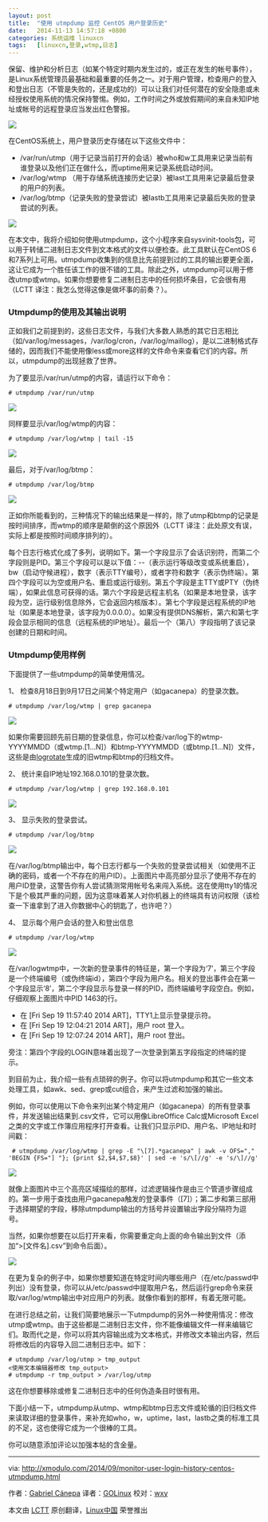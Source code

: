```yaml
---
layout: post
title:	"使用 utmpdump 监控 CentOS 用户登录历史"
date:	2014-11-13 14:57:18 +0800 
categories:	系统运维 linuxcn 
tags:	[linuxcn,登录,wtmp,日志]
---
```



保留、维护和分析日志（如某个特定时期内发生过的，或正在发生的帐号事件），是Linux系统管理员最基础和最重要的任务之一。对于用户管理，检查用户的登入和登出日志（不管是失败的，还是成功的）可以让我们对任何潜在的安全隐患或未经授权使用系统的情况保持警惕。例如，工作时间之外或放假期间的来自未知IP地址或帐号的远程登录应当发出红色警报。


![](/Asserts/Images//attachment/album/201411/13/145719b77ubudiu0o7ody0.png)


在CentOS系统上，用户登录历史存储在以下这些文件中：


* /var/run/utmp（用于记录当前打开的会话）被who和w工具用来记录当前有谁登录以及他们正在做什么，而uptime用来记录系统启动时间。
* /var/log/wtmp （用于存储系统连接历史记录）被last工具用来记录最后登录的用户的列表。
* /var/log/btmp（记录失败的登录尝试）被lastb工具用来记录最后失败的登录尝试的列表。


![](/Asserts/Images//attachment/album/201411/13/145721ob4wg3jsbus4uj2s.png)


在本文中，我将介绍如何使用utmpdump，这个小程序来自sysvinit-tools包，可以用于转储二进制日志文件到文本格式的文件以便检查。此工具默认在CentOS 6和7系列上可用。utmpdump收集到的信息比先前提到过的工具的输出要更全面，这让它成为一个胜任该工作的很不错的工具。除此之外，utmpdump可以用于修改utmp或wtmp。如果你想要修复二进制日志中的任何损坏条目，它会很有用（LCTT 译注：我怎么觉得这像是做坏事的前奏？）。


### Utmpdump的使用及其输出说明


正如我们之前提到的，这些日志文件，与我们大多数人熟悉的其它日志相比（如/var/log/messages，/var/log/cron，/var/log/maillog），是以二进制格式存储的，因而我们不能使用像less或more这样的文件命令来查看它们的内容。所以，utmpdump的出现拯救了世界。


为了要显示/var/run/utmp的内容，请运行以下命令：



```
# utmpdump /var/run/utmp 

```

![](/Asserts/Images//attachment/album/201411/13/145724xttckx9k9bc0k6bu.jpg)


同样要显示/var/log/wtmp的内容：



```
# utmpdump /var/log/wtmp | tail -15

```

![](/Asserts/Images//attachment/album/201411/13/145726qep2eeeevbax2v8x.jpg)


最后，对于/var/log/btmp：



```
# utmpdump /var/log/btmp 

```

![](/Asserts/Images//attachment/album/201411/13/145728kxnzmeezxm3mzd7r.jpg)


正如你所能看到的，三种情况下的输出结果是一样的，除了utmp和btmp的记录是按时间排序，而wtmp的顺序是颠倒的这个原因外（LCTT 译注：此处原文有误，实际上都是按照时间顺序排列的）。


每个日志行格式化成了多列，说明如下。第一个字段显示了会话识别符，而第二个字段则是PID。第三个字段可以是以下值：--（表示运行等级改变或系统重启），bw（启动守候进程），数字（表示TTY编号），或者字符和数字（表示伪终端）。第四个字段可以为空或用户名、重启或运行级别。第五个字段是主TTY或PTY（伪终端），如果此信息可获得的话。第六个字段是远程主机名（如果是本地登录，该字段为空，运行级别信息除外，它会返回内核版本）。第七个字段是远程系统的IP地址（如果是本地登录，该字段为0.0.0.0）。如果没有提供DNS解析，第六和第七字段会显示相同的信息（远程系统的IP地址）。最后一个（第八）字段指明了该记录创建的日期和时间。


### Utmpdump使用样例


下面提供了一些utmpdump的简单使用情况。


1、 检查8月18日到9月17日之间某个特定用户（如gacanepa）的登录次数。



```
# utmpdump /var/log/wtmp | grep gacanepa 

```

![](/Asserts/Images//attachment/album/201411/13/145730l6x6htktwv6uuxj9.jpg)


如果你需要回顾先前日期的登录信息，你可以检查/var/log下的wtmp-YYYYMMDD（或wtmp.[1...N]）和btmp-YYYYMMDD（或btmp.[1...N]）文件，这些是由[logrotate](http://linux.cn/article-4126-1.html)生成的旧wtmp和btmp的归档文件。


2、 统计来自IP地址192.168.0.101的登录次数。



```
# utmpdump /var/log/wtmp | grep 192.168.0.101 

```

![](/Asserts/Images//attachment/album/201411/13/145733ploxjx2ol044jbjo.jpg)


3、 显示失败的登录尝试。



```
# utmpdump /var/log/btmp 

```

![](/Asserts/Images//attachment/album/201411/13/145735u7wo93e2667p9kew.jpg)


在/var/log/btmp输出中，每个日志行都与一个失败的登录尝试相关（如使用不正确的密码，或者一个不存在的用户ID）。上面图片中高亮部分显示了使用不存在的用户ID登录，这警告你有人尝试猜测常用帐号名来闯入系统。这在使用tty1的情况下是个极其严重的问题，因为这意味着某人对你机器上的终端具有访问权限（该检查一下谁拿到了进入你数据中心的钥匙了，也许吧？）


4、 显示每个用户会话的登入和登出信息



```
# utmpdump /var/log/wtmp 

```

![](/Asserts/Images//attachment/album/201411/13/145738l9epehhc55u9hpm8.jpg)


在/var/logwtmp中，一次新的登录事件的特征是，第一个字段为‘7’，第三个字段是一个终端编号（或伪终端id），第四个字段为用户名。相关的登出事件会在第一个字段显示‘8’，第二个字段显示与登录一样的PID，而终端编号字段空白。例如，仔细观察上面图片中PID 1463的行。


* 在 [Fri Sep 19 11:57:40 2014 ART]，TTY1上显示登录提示符。
* 在 [Fri Sep 19 12:04:21 2014 ART]，用户 root 登入。
* 在 [Fri Sep 19 12:07:24 2014 ART]，用户 root 登出。


旁注：第四个字段的LOGIN意味着出现了一次登录到第五字段指定的终端的提示。


到目前为止，我介绍一些有点琐碎的例子。你可以将utmpdump和其它一些文本处理工具，如awk、sed、grep或cut组合，来产生过滤和加强的输出。


例如，你可以使用以下命令来列出某个特定用户（如gacanepa）的所有登录事件，并发送输出结果到.csv文件，它可以用像LibreOffice Calc或Microsoft Excel之类的文字或工作簿应用程序打开查看。让我们只显示PID、用户名、IP地址和时间戳：



```
 # utmpdump /var/log/wtmp | grep -E "\[7].*gacanepa" | awk -v OFS="," 'BEGIN {FS="] "}; {print $2,$4,$7,$8}' | sed -e 's/\[//g' -e 's/\]//g' 

```

![](/Asserts/Images//attachment/album/201411/13/145740tyfkkj9nk4j94n1b.jpg)


就像上面图片中三个高亮区域描绘的那样，过滤逻辑操作是由三个管道步骤组成的。第一步用于查找由用户gacanepa触发的登录事件（[7]）；第二步和第三部用于选择期望的字段，移除utmpdump输出的方括号并设置输出字段分隔符为逗号。


当然，如果你想要在以后打开来看，你需要重定向上面的命令输出到文件（添加“>[文件名].csv”到命令后面）。


![](/Asserts/Images//attachment/album/201411/13/145742dmxxv21223vm1s2v.jpg)


在更为复杂的例子中，如果你想要知道在特定时间内哪些用户（在/etc/passwd中列出）没有登录，你可以从/etc/passwd中提取用户名，然后运行grep命令来获取/var/log/wtmp输出中对应用户的列表。就像你看到的那样，有着无限可能。


在进行总结之前，让我们简要地展示一下utmpdump的另外一种使用情况：修改utmp或wtmp。由于这些都是二进制日志文件，你不能像编辑文件一样来编辑它们。取而代之是，你可以将其内容输出成为文本格式，并修改文本输出内容，然后将修改后的内容导入回二进制日志中。如下：



```
# utmpdump /var/log/utmp > tmp_output
<使用文本编辑器修改 tmp_output>
# utmpdump -r tmp_output > /var/log/utmp 

```

这在你想要移除或修复二进制日志中的任何伪造条目时很有用。


下面小结一下，utmpdump从utmp、wtmp和btmp日志文件或轮循的旧归档文件来读取详细的登录事件，来补充如who，w，uptime，last，lastb之类的标准工具的不足，这也使得它成为一个很棒的工具。


你可以随意添加评论以加强本帖的含金量。




---


via: <http://xmodulo.com/2014/09/monitor-user-login-history-centos-utmpdump.html>


作者：[Gabriel Cánepa](http://xmodulo.com/author/gabriel) 译者：[GOLinux](https://github.com/GOLinux) 校对：[wxy](https://github.com/wxy)


本文由 [LCTT](https://github.com/LCTT/TranslateProject) 原创翻译，[Linux中国](http://linux.cn/) 荣誉推出
